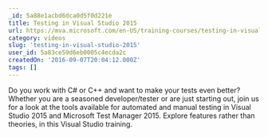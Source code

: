 ```yaml
---
_id: 5a88e1acbd6dca0d5f0d221e
title: Testing in Visual Studio 2015
url: https://mva.microsoft.com/en-US/training-courses/testing-in-visual-studio-2015-16459
category: videos
slug: 'testing-in-visual-studio-2015'
user_id: 5a83ce59d6eb0005c4ecda2c
createdOn: '2016-09-07T20:04:12.000Z'
tags: []
---
```


Do you work with C# or C++ and want to make your tests even better? Whether you are a seasoned developer/tester or are just starting out, join us for a look at the tools available for automated and manual testing in Visual Studio 2015 and Microsoft Test Manager 2015. Explore features rather than theories, in this Visual Studio training.
